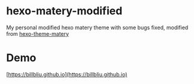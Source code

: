 # hexo-matery-modified
My personal modified hexo matery theme with some bugs fixed, modified from [hexo-theme-matery](https://github.com/blinkfox/hexo-theme-matery)

# Demo
[https://billbliu.github.io](https://billbliu.github.io)
